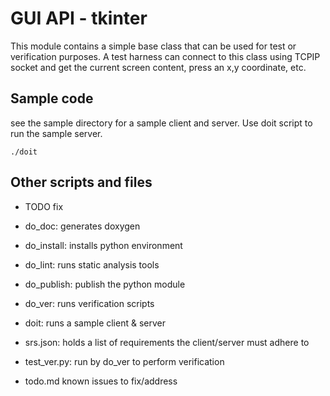 # GUI API - tkinter

This module contains a simple base class that can be used for 
test or verification purposes. A test harness can connect to 
this class using TCPIP socket and get the current screen 
content, press an x,y coordinate, etc.

## Sample code

see the sample directory for a sample client and server. Use
doit script to run the sample server.

    ./doit

## Other scripts and files

- TODO fix

- do_doc: generates doxygen
- do_install: installs python environment
- do_lint: runs static analysis tools
- do_publish: publish the python module
- do_ver: runs verification scripts
- doit: runs a sample client & server
- srs.json: holds a list of requirements the client/server
  must adhere to
- test_ver.py: run by do_ver to perform verification
- todo.md known issues to fix/address
